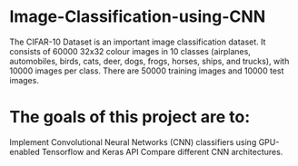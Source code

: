 # Image-Classification-using-CNN

The CIFAR-10 Dataset is an important image classification dataset. It consists of 60000 32x32 colour images in 10 classes (airplanes, automobiles, birds, cats, deer, dogs, frogs, horses, ships, and trucks), with 10000 images per class. There are 50000 training images and 10000 test images.

# The goals of this project are to:
Implement Convolutional Neural Networks (CNN) classifiers using GPU-enabled Tensorflow and Keras API Compare different CNN architectures.
